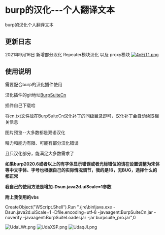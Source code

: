 # burp的汉化---个人翻译文本
burp的汉化个人翻译文本

## 更新日志
2021年9月16日
新增部分汉化 Repeater模块汉化 以及 proxy模块
[![4nEjT1.png](https://z3.ax1x.com/2021/09/16/4nEjT1.png)](https://imgtu.com/i/4nEjT1)

## 使用说明
需要配合burp的汉化插件使用

汉化插件的git地址[BurpSuiteCn](https://github.com/hackxx/BurpSuiteCn "BurpSuiteCn")

插件自己下载哈

将cn.txt文件放在BurpSuiteCn汉化补丁的同级目录即可，汉化补丁会自动读取相关信息

图片预览--大多数都是双语汉化

精力和能力有限、可能有部分汉化错误

且只汉化部分，能满足大多数需求了

**如果burp2020.6或者以上的有字体显示错误或者光标错位的请在设置调整为宋体等中文字体、字号也根据自己的实际情况调节，我的是16，无BUG，选择什么的都正常**

**我自己的使用方法是增加-Dsun.java2d.uiScale=1参数**

**附上我使用的vbs**

CreateObject("WScript.Shell").Run "./jre\bin\java.exe  -Dsun.java2d.uiScale=1 -Dfile.encoding=utf-8 -javaagent:BurpSuiteCn.jar -noverify -javaagent:BurpSuiteLoader.jar   -jar burpsuite_pro.jar",0

![UdaLWt.png](https://s1.ax1x.com/2020/07/15/UdaLWt.png)
![UdaXSP.png](https://s1.ax1x.com/2020/07/15/UdaXSP.png)
![UdaqJI.png](https://s1.ax1x.com/2020/07/15/UdaqJI.png)
